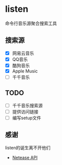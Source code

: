 # listen
命令行音乐源聚合搜索工具

## 搜索源

- [x] 网易云音乐
- [x] QQ音乐
- [x] 酷狗音乐
- [x] Apple Music
- [ ] 千千音乐

## TODO

- [ ] 千千音乐搜索源
- [ ] 提供访问链接
- [ ] 编写setup文件

## 感谢

listen的诞生离不开他们

- [Netease API](https://music.jeeas.cn/)


